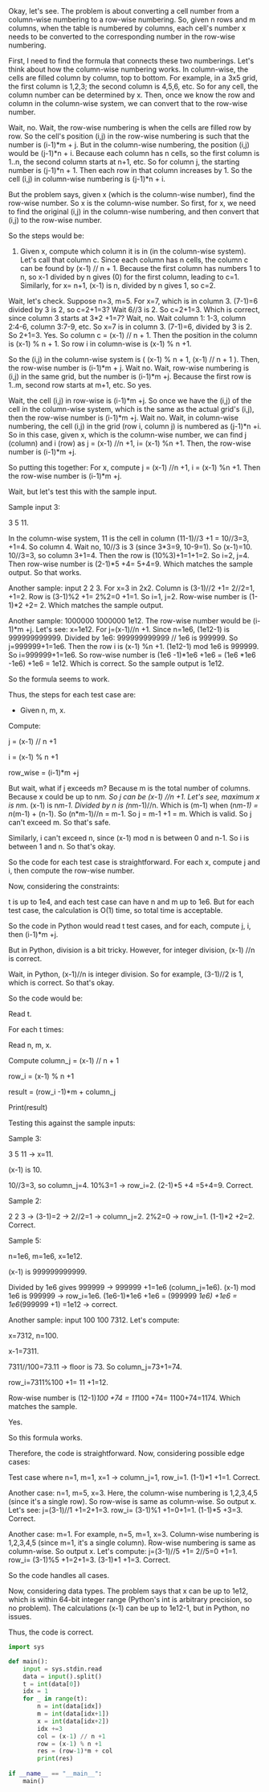 <think>
Okay, let's see. The problem is about converting a cell number from a column-wise numbering to a row-wise numbering. So, given n rows and m columns, when the table is numbered by columns, each cell's number x needs to be converted to the corresponding number in the row-wise numbering.

First, I need to find the formula that connects these two numberings. Let's think about how the column-wise numbering works. In column-wise, the cells are filled column by column, top to bottom. For example, in a 3x5 grid, the first column is 1,2,3; the second column is 4,5,6, etc. So for any cell, the column number can be determined by x. Then, once we know the row and column in the column-wise system, we can convert that to the row-wise number.

Wait, no. Wait, the row-wise numbering is when the cells are filled row by row. So the cell's position (i,j) in the row-wise numbering is such that the number is (i-1)*m + j. But in the column-wise numbering, the position (i,j) would be (j-1)*n + i. Because each column has n cells, so the first column is 1..n, the second column starts at n+1, etc. So for column j, the starting number is (j-1)*n + 1. Then each row in that column increases by 1. So the cell (i,j) in column-wise numbering is (j-1)*n + i. 

But the problem says, given x (which is the column-wise number), find the row-wise number. So x is the column-wise number. So first, for x, we need to find the original (i,j) in the column-wise numbering, and then convert that (i,j) to the row-wise number.

So the steps would be:

1. Given x, compute which column it is in (in the column-wise system). Let's call that column c. Since each column has n cells, the column c can be found by (x-1) // n + 1. Because the first column has numbers 1 to n, so x-1 divided by n gives (0) for the first column, leading to c=1. Similarly, for x= n+1, (x-1) is n, divided by n gives 1, so c=2.

Wait, let's check. Suppose n=3, m=5. For x=7, which is in column 3. (7-1)=6 divided by 3 is 2, so c=2+1=3? Wait 6//3 is 2. So c=2+1=3. Which is correct, since column 3 starts at 3*2 +1=7? Wait, no. Wait column 1: 1-3, column 2:4-6, column 3:7-9, etc. So x=7 is in column 3. (7-1)=6, divided by 3 is 2. So 2+1=3. Yes. So column c = (x-1) // n + 1. Then the position in the column is (x-1) % n + 1. So row i in column-wise is (x-1) % n +1.

So the (i,j) in the column-wise system is ( (x-1) % n + 1, (x-1) // n + 1 ). Then, the row-wise number is (i-1)*m + j. Wait no. Wait, row-wise numbering is (i,j) in the same grid, but the number is (i-1)*m +j. Because the first row is 1..m, second row starts at m+1, etc. So yes.

Wait, the cell (i,j) in row-wise is (i-1)*m +j. So once we have the (i,j) of the cell in the column-wise system, which is the same as the actual grid's (i,j), then the row-wise number is (i-1)*m +j. Wait no. Wait, in column-wise numbering, the cell (i,j) in the grid (row i, column j) is numbered as (j-1)*n +i. So in this case, given x, which is the column-wise number, we can find j (column) and i (row) as j = (x-1) //n +1, i= (x-1) %n +1. Then, the row-wise number is (i-1)*m +j.

So putting this together: For x, compute j = (x-1) //n +1, i = (x-1) %n +1. Then the row-wise number is (i-1)*m +j.

Wait, but let's test this with the sample input.

Sample input 3:

3 5 11.

In the column-wise system, 11 is the cell in column (11-1)//3 +1 = 10//3=3, +1=4. So column 4. Wait no, 10//3 is 3 (since 3*3=9, 10-9=1). So (x-1)=10. 10//3=3, so column 3+1=4. Then the row is (10%3)+1=1+1=2. So i=2, j=4. Then row-wise number is (2-1)*5 +4= 5+4=9. Which matches the sample output. So that works.

Another sample: input 2 2 3. For x=3 in 2x2. Column is (3-1)//2 +1= 2//2=1, +1=2. Row is (3-1)%2 +1= 2%2=0 +1=1. So i=1, j=2. Row-wise number is (1-1)*2 +2= 2. Which matches the sample output.

Another sample: 1000000 1000000 1e12. The row-wise number would be (i-1)*m +j. Let's see: x=1e12. For j=(x-1)//n +1. Since n=1e6, (1e12-1) is 999999999999. Divided by 1e6: 999999999999 // 1e6 is 999999. So j=999999+1=1e6. Then the row i is (x-1) %n +1. (1e12-1) mod 1e6 is 999999. So i=999999+1=1e6. So row-wise number is (1e6 -1)*1e6 +1e6 = (1e6 *1e6 -1e6) +1e6 = 1e12. Which is correct. So the sample output is 1e12.

So the formula seems to work.

Thus, the steps for each test case are:

- Given n, m, x.

Compute:

j = (x-1) // n +1

i = (x-1) % n +1

row_wise = (i-1)*m +j

But wait, what if j exceeds m? Because m is the total number of columns. Because x could be up to n*m. So j can be (x-1) //n +1. Let's see, maximum x is n*m. (x-1) is n*m-1. Divided by n is (n*m-1)//n. Which is (m-1) when (n*m-1) = n*(m-1) + (n-1). So (n*m-1)//n = m-1. So j = m-1 +1 = m. Which is valid. So j can't exceed m. So that's safe.

Similarly, i can't exceed n, since (x-1) mod n is between 0 and n-1. So i is between 1 and n. So that's okay.

So the code for each test case is straightforward. For each x, compute j and i, then compute the row-wise number.

Now, considering the constraints:

t is up to 1e4, and each test case can have n and m up to 1e6. But for each test case, the calculation is O(1) time, so total time is acceptable.

So the code in Python would read t test cases, and for each, compute j, i, then (i-1)*m +j.

But in Python, division is a bit tricky. However, for integer division, (x-1) //n is correct.

Wait, in Python, (x-1)//n is integer division. So for example, (3-1)//2 is 1, which is correct. So that's okay.

So the code would be:

Read t.

For each t times:

Read n, m, x.

Compute column_j = (x-1) // n + 1

row_i = (x-1) % n +1

result = (row_i -1)*m + column_j

Print(result)

Testing this against the sample inputs:

Sample 3:

3 5 11 → x=11.

(x-1) is 10.

10//3=3, so column_j=4. 10%3=1 → row_i=2. (2-1)*5 +4 =5+4=9. Correct.

Sample 2:

2 2 3 → (3-1)=2 → 2//2=1 → column_j=2. 2%2=0 → row_i=1. (1-1)*2 +2=2. Correct.

Sample 5:

n=1e6, m=1e6, x=1e12.

(x-1) is 999999999999.

Divided by 1e6 gives 999999 → 999999 +1=1e6 (column_j=1e6). (x-1) mod 1e6 is 999999 → row_i=1e6. (1e6-1)*1e6 +1e6 = (999999 *1e6) +1e6 = 1e6*(999999 +1) =1e12 → correct.

Another sample: input 100 100 7312. Let's compute:

x=7312, n=100.

x-1=7311.

7311//100=73.11 → floor is 73. So column_j=73+1=74.

row_i=7311%100 +1= 11 +1=12.

Row-wise number is (12-1)*100 +74 = 11*100 +74= 1100+74=1174. Which matches the sample.

Yes.

So this formula works.

Therefore, the code is straightforward. Now, considering possible edge cases:

Test case where n=1, m=1, x=1 → column_j=1, row_i=1. (1-1)*1 +1=1. Correct.

Another case: n=1, m=5, x=3. Here, the column-wise numbering is 1,2,3,4,5 (since it's a single row). So row-wise is same as column-wise. So output x. Let's see: j=(3-1)//1 +1=2+1=3. row_i= (3-1)%1 +1=0+1=1. (1-1)*5 +3=3. Correct.

Another case: m=1. For example, n=5, m=1, x=3. Column-wise numbering is 1,2,3,4,5 (since m=1, it's a single column). Row-wise numbering is same as column-wise. So output x. Let's compute: j=(3-1)//5 +1= 2//5=0 +1=1. row_i= (3-1)%5 +1=2+1=3. (3-1)*1 +1=3. Correct.

So the code handles all cases.

Now, considering data types. The problem says that x can be up to 1e12, which is within 64-bit integer range (Python's int is arbitrary precision, so no problem). The calculations (x-1) can be up to 1e12-1, but in Python, no issues.

Thus, the code is correct.
</think>

```python
import sys

def main():
    input = sys.stdin.read
    data = input().split()
    t = int(data[0])
    idx = 1
    for _ in range(t):
        n = int(data[idx])
        m = int(data[idx+1])
        x = int(data[idx+2])
        idx +=3
        col = (x-1) // n +1
        row = (x-1) % n +1
        res = (row-1)*m + col
        print(res)
        
if __name__ == "__main__":
    main()
```